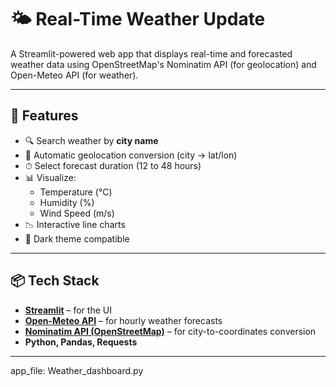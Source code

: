 # 🌤️ Real-Time Weather Update

A Streamlit-powered web app that displays real-time and forecasted weather data using OpenStreetMap's Nominatim API (for geolocation) and Open-Meteo API (for weather).

---

## 🚀 Features

- 🔍 Search weather by **city name**
- 📍 Automatic geolocation conversion (city → lat/lon)
- ⏱ Select forecast duration (12 to 48 hours)
- 📊 Visualize:
  - Temperature (°C)
  - Humidity (%)
  - Wind Speed (m/s)
- 📉 Interactive line charts
- 🌙 Dark theme compatible

---

## 📦 Tech Stack

- **[Streamlit](https://streamlit.io/)** – for the UI
- **[Open-Meteo API](https://open-meteo.com/en/docs)** – for hourly weather forecasts
- **[Nominatim API (OpenStreetMap)](https://nominatim.org/release-docs/latest/api/Search/)** – for city-to-coordinates conversion
- **Python, Pandas, Requests**

---
app_file: Weather_dashboard.py


